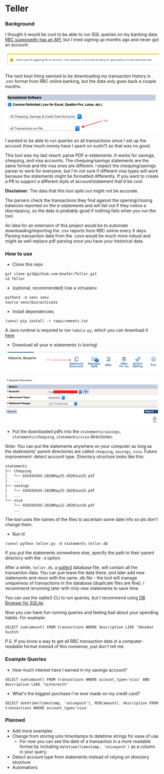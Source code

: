 # Teller

### Background

I thought it would be cool to be able to run SQL queries on my banking data. [RBC supposedly has an API](https://developer.rbc.com/home), 
but I tried signing up months ago and never got an account:

![pEnDing](img/pending.png)

The next best thing seemed to be downloading my transaction history in .csv format from RBC online banking, but the data only goes back a couple months.

![lies](img/lies.png)

I wanted to be able to run queries on all transactions since I set up the account (how much money have I spent on sushi?) so that was no good.

This tool was my last resort: parse PDF e-statements. It works for savings, chequing, and visa
accounts. The chequing/savings statements are the same format and the visa ones are different. I expect the chequing/savings parser to work for everyone,
but I'm not sure if different visa types will work because the statements might be formatted differently.
If you want to create a PR to support a different style of account/statement that'd be cool.

 **Disclaimer**: The data that this tool spits out might not be accurate.
 
The parsers check the transactions they find against the opening/closing balances reported on the e-statements and will fail out if they notice a discrepancy,
so the data is *probably* good if nothing fails when you run the tool.

An idea for an extension of this project would be to automate downloading/importing the .csv reports from RBC online every X days. Parsing transaction data from the .csvs would be much more robust and might as well replace pdf parsing once you have your historical data.

### How to use

- Clone this repo

```
git clone git@github.com:bnwlkr/Teller.git
cd Teller
```

- (optional, recommended) Use a virtualenv

```
python3 -m venv venv
source venv/bin/activate
```

- Install dependencies
```
(venv) pip install -r requirements.txt
```
A Java runtime is required to run `tabula-py`, which you can download it [here](https://www.java.com/en/download/manual.jsp).

- Download all your e-statements (v boring)

![account page](img/accounts.png)

![statements page](img/statements.png)

- Put the downloaded pdfs into the `statements/savings`, `statements/chequing`, `statements/visa` directories.
  
*Note*: You can put the statements anywhere on your computer as long as the statements' parent directories are called `chequing`, `savings`, `visa`.
Future improvement: detect account type. Directory structure looks like this:

```
statements
├── chequing
│   └── XXXXXXXXX-2020May25-2020Jun25.pdf
|   ...
├── savings
│   └── XXXXXXXXX-2020May25-2020Jun25.pdf
|   ...
└── visa
    └── XXXXXXXXX-2020May12-2020Jun10.pdf
    ...
```

The tool uses the names of the files to ascertain some date info so pls don't change them.

- Run it!

```
(venv) python teller.py -d statements teller.db
```

If you put the statements somewhere else, specify the path to their parent directory with the `-d` option. 

After a while, `teller.db`, a [sqlite3](https://www.sqlite.org/index.html) database file, will contain all the transaction data. You can just leave the data there, and later add new statements and rerun with the same .db file - the tool will manage uniqueness of transactions in the database (duplicate files are fine). I recommend rerunning later with only new statements to save time.

You can use the sqlite3 CLI to run queries, but I recommend using [DB Browser for SQLite](https://sqlitebrowser.org).

Now you can have fun running queries and feeling bad about your spending habits. For example:

```
SELECT sum(amount) FROM transactions WHERE description LIKE '%Dunbar Sushi%'
```

P.S. If you know a way to get all RBC transaction data in a computer-readable format instead of this nonsense, just don't tell me.

### Example Queries

- How much interest have I earned in my savings account?
```
SELECT sum(amount) FROM transactions WHERE account_type='visa' AND description LIKE '%interest%'
```
- What's the biggest purchase I've ever made on my credit card?
```
SELECT datetime(timestamp, 'unixepoch'), MIN(amount), description FROM transactions WHERE account_type='visa'
```

### Planned
- Add more examples
- Change from storing unix timestamps to datetime strings for ease of use
  - For now you can see the date of a transaction in a more readable format by including `datetime(timestamp, 'unixepoch')` as a column in your query.
- Detect account type from statements instead of relying on directory structure
- Automations

